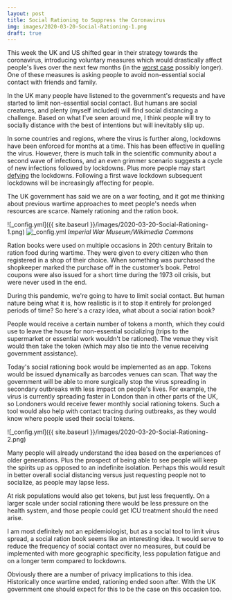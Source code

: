 ```yaml
---
layout: post
title: Social Rationing to Suppress the Coronavirus
img: images/2020-03-20-Social-Rationing-1.png
draft: true
---
```


This week the UK and US shifted gear in their strategy towards the coronavirus, 
introducing voluntary measures which would drastically affect people's lives over the next few months (in the [worst case](https://www.imperial.ac.uk/media/imperial-college/medicine/sph/ide/gida-fellowships/Imperial-College-COVID19-NPI-modelling-16-03-2020.pdf) possibly longer). One of these measures is asking people to avoid non-essential social contact with friends and family.

In the UK many people have listened to the government's requests and have started to limit non-essential social contact. 
But humans are social creatures, and plenty (myself included) will find social distancing a challenge. Based on what
I've seen around me, I think people will try to socially distance with the best of intentions but will inevitably slip up. 

In some countries and regions, where the virus is further along, lockdowns have been enforced for months at a time. 
This has been effective in quelling the virus. However, there is much talk in the scientific community about a second wave 
of infections, and an even grimmer scenario suggests a cycle of new infections followed by lockdowns. Plus more people may start [defying](https://nypost.com/2020/03/18/spanish-man-hides-in-t-rex-costume-to-avoid-coronavirus-lockdown/) the lockdowns. Following a first wave lockdown subsequent lockdowns will be increasingly affecting for people. 

The UK government has said we are on a war footing, and it got me thinking about previous wartime approaches to 
meet people's needs when resources are scarce. Namely rationing and the ration book.

![_config.yml]({{ site.baseurl }}/images/2020-03-20-Social-Rationing-1.png)
![_config.yml](https://upload.wikimedia.org/wikipedia/commons/c/cf/A_ration_book_and_clothing_coupon_book_as_issued_to_British_civilians_during_the_Second_World_War._D11310.jpg)
*Imperial War Museum/Wikimedia Commons*

Ration books were used on multiple occasions in 20th century Britain to ration food during wartime. They were given to every citizen who then registered in a shop of their choice.  When something was purchased the shopkeeper marked the purchase off in the customer’s book. Petrol coupons were also issued for a short time during the 1973 oil crisis, but were never used in the end.

During this pandemic, we're going to have to limit social contact. But human nature being what it is, how realistic 
is it to stop it entirely for prolonged periods of time? So here's a crazy idea, what about a social ration book?

People would receive a certain number of tokens a month, which they could use to leave the house for non-essential socializing (trips to the supermarket or essential work wouldn't be rationed). The venue they visit would then take the token (which may also tie into the venue receiving government assistance). 

Today's social rationing book would be implemented as an app. Tokens would be issued dynamically as barcodes venues can scan. That way the government will be able to more surgically stop the virus spreading in secondary outbreaks with less impact on people's lives. For example, the virus is currently spreading faster in London than in other parts of the UK, so Londoners would receive fewer monthly social rationing tokens. Such a tool would also help with contact tracing during outbreaks, as they would know where people used their social tokens.

![_config.yml]({{ site.baseurl }}/images/2020-03-20-Social-Rationing-2.png)

Many people will already understand the idea based on the experiences of older generations. 
Plus the prospect of being able to see people will keep the spirits up as opposed to an indefinite isolation. Perhaps this would result in better overall social distancing versus just requesting people not to socialize, as people may lapse less. 

At risk populations would also get tokens, but just less frequently. On a larger scale under social rationing there would be less pressure on the health system, and those people could get ICU treatment should the need arise.

I am most definitely not an epidemiologist, but as a social tool to limit virus spread, a social ration book seems like an interesting idea. It would serve to reduce the frequency of social contact over no measures, but could be implemented with more geographic specificity, less population fatigue and on a longer term compared to lockdowns.

Obviously there are a number of privacy implications to this idea. Historically once wartime ended, rationing ended soon after. With the UK government one should expect for this to be the case on this occasion too. 
